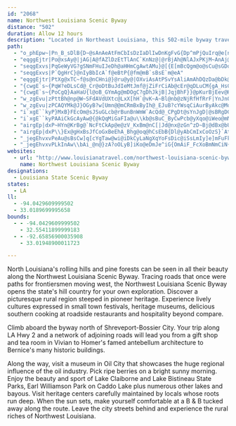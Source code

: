 ```yaml
---
id: "2068"
name: Northwest Louisiana Scenic Byway
distance: "502"
duration: Allow 12 hours
description: "Located in Northeast Louisiana, this 502-mile byway traverses the parishes of Caldwell, East Carroll, Franklin, Jackson, Madison, Morehouse, Ouachita, Richland, Tensas, Union, and West Carroll."
path:
  - "o_phEpw~|Pn_B_sDlB{D~@sAnAeAtFmCbIsDzIaDlIwDnKgFvG{Dp^mPjQuIrq@e[nQsItLmEz`@eRr@Q~@GbAHdSjFha@rHvD^fCOrLuCbBYbhAk@hq@A`VO`DMtB_@|Ai@|IwFvP}KbDkCrByBhJmHzT}MrG_F|HiFxAw@t@KhHG|OVpR@j}@QtCN~C^zWhFvAd@rC^vFLxOBxg@l@x@LrBr@|E`Cz^fOxCRdRl@bEBvCKrCm@hOkG"
  - "eqggEjtr|Po@xsAy@|jAG|A@fAZlDzEtTlAnC`KnNz@|@rBjAh@NlAJxPKjM~AnAj@vY|WrWbRdA~ArNv[t@lAl@l@lBhAhI`En@f@l@v@t@zBl@lE`@dEH`CKvs@"
  - "seqgExvs|PqGeWyVG?gSNmFHuIJeDh@aHHmCgAwtAMu}@[{E[mBcQgm@o@sCu@sGDqZb@aIDaKw@yc@w@i[QuCq@uDmAyDkEeIgAgCo@eCeBiJgAuD_@}@cAgBuf@cw@aCmF_@qAc@gCyCkYiAeJwEqUcBaHa@sDOcFGo[LiMVgFeFk@kXAgGKkD?"
  - "seqgExvs|P`QgHrC}@nIyBbIcA`f@eBtP{@fm@mB`sBsE`m@eA"
  - "eqggEjtr|PtXg@xTC~f@s@nCHni@}@ru@y@|OXviAsAtPSvYsAliAmAhDQzDa@bDk@bFkAnCy@z[gLzF_ClMiEzD_Bvj@kSlGqC|ByAhC_CbBoBhBkCxAkCdGoOjT{l@vIkUzA_D~CaF|FoG`EyC~BsArBcAbEuAlCq@tJeBfa@uGhLyBxEyAtDyAtImE|DsCvFaFj\\k_@vIiKvUuW|E{ElEqDhDaCfnCefBtb@iX|g@k[rUiPtcAcq@`@EnHsEpNcJxDwClOmIrFuDbBeC~BgCrDaFpBwDrB}Erw@usBnNw]@]bVgo@liAcwCvH{SrMg\\v`@}dAn@gAjG}PxLiZrCeIlB{ElAgBbBgBlF}CpkAih@~LmF`@EpFgCrf@iT"
  - "{cwgE`s~{PqW?eDLsCd@_Cr@oDtBuJdIeMtJmf@jZiFrCiAb@cEr@qDLuCM{gA_HsGSmJEyBL{n@M{EPsDd@kFtAkDxA}BrAic@|[{A~@uB`AqA^wEr@qF?gcBoKaJg@}CEmAFiCb@kMtEqCr@cC\\oE^iQb@ep@jGsFLm`B[}AKyCe@gf@wPsGmBcE}@aHy@wGYmXL"
  - "{cwgE`s~{PoCgQ}AaHaU{l@oB_GYmAg@mDOgC?gDhJkjB|JqjBhF}}@pKurBjEev@HkFSoFk@}Cc@gB}w@ahBeAsCqd@_cA}AwDm@oB_@wAe@uCc@qGsCisAC{JpB{o@VqMk@omBC{h@hB?"
  - "w_zgEvu|zPttBh@np@W~SFdAVdUXtc@LxX[hH`@vK~A~Bl@nb@zNjRfHfRrF|YnJnOlGh^fMhX`It[`LfGzAnIlAfCPrCD|f@_@vDLp]Mrz@y@x\\e@tx@e@~JYzb@UnL`@~G~@vCj@fqChl@daFjdAlCDnC_@bA]dO{IxAi@pAYnD?xCt@lTtKtH~B|]hHjLnCjDfApG~Ad^hH`K|BjG|@hSvA`K`@`EXTN|BNt`@rBnb@rCnMp@rnArHdIXvLK`Ha@rDi@pJgBnr@gPvYoGnu@qQhsA}Z~PsEpMgFvDeAlHkAlG_@fDa@lW{FrFeAvGs@tn@s@vJCdFKVUrc@QpEEnAKpJmAhd@qJrb@eIn@?bP_D"
  - "w_zgEvu|zPCAQYMk@J}OGyB?w[Umn@@mCRmBxByIh@_EJuB?cYWsqCiAurByAkc@MoPCg}Hc@cgB@}c@D_CSifDq@ifCWui@BgBIkCWedAP{Eh@uCbCkHpLiUlEmJz~@yaC^{CFkBG_g@YiEaKtB{F~@"
  - "i`xgE``kyP}MxB}FEcOm@sJSuGLcb@rBunBnWmW`AcQd@_CPgDt@sYnJgD|@sBRgDGyEi@edAoMq[sDgG_A}CU}ECgyD`m@_Dp@wCz@qFjCyT|MkDdCuCdB}CrA_ARwDRy|A_@"
  - "i`xgE``kyPAAiCkGcAyAw@{@kQqMiGaFIa@u\\kb@sBuC_ByCwPcb@yXqo@iWeo@mMeZu[cw@eHwO{JsWi@}CK{GtBsQ~O{lApAmEzCmGbAmCb@aBxCePN{D?kASmB_AiDsCqDsGaHyQoU}DgIid@{bAuMc\\_B_D{BuD}HeLaKwOwEsGuPkTiBmCoAqC}AaGSsAU_F?eBRcEd@kDfGeY`Jsk@hDwXlPejAGgD}@iL`EmCtWwR|L{H|S_KnKsFvl@iYj^oQbX_M`B]jAK`d@aBp^aBtAWrAa@hSyIl|@c`@bB{@bAy@pcBk~ArDeB~@KfJK"
  - "airgEp|dxP~HYn@KrBg@`NcFtCkAp@e@zV_KxBm@nC[|Jd@nx@zGn^zD~Bj@dBx@bU|QfOxMhObMhFxCrKnF~Ap@rBXfYTrTDlBHdARxRtGvBpAd^rYjBv@fBVhB?dAUnQuF|Bm@bC]hY?~CIhtA_LpEEfDL`LhAfWnBxADxBGnPsDlX_H`h@iOh@YdBsBpFiIlB}B^Y~Bs@x^_@nN[tFClCRhGv@fA@n@EfAc@dC}A|A_@nBDhPjF|HtBpCvA|FnBdAd@bDzCp@b@`Bd@zFR|FClAe@xHcHbCsAvB_@vIW~BXjIdBbMdD|Ez@zP|@hFd@pYfEpW`FrU`Apc@jDlBd@zClAtSrIrNvEhEt@pBh@hJdBvWlGnBJ|AErHm@`GQpQ`CvRdD~@AjHvBdQbGlIbDpBvA~AhBvEjEfB~@t@JlIf@dKLbBb@|FrC|Dx@bVhB`JhAlEx@jCz@vStJlBb@`M^fFKdNe@vGgA|BIhANxAd@jK|EnAb@bBR|x@Mnc@TlWS`@SpDgFcGyG_HiIByGoAmN_@cICaDp@kKDiCMmMImCk@yGy@{G}@aGoBsJm@aEeAcPUsGY_Dm@yDoBmG}KwXwBcEqHsKcD_GgBiEwIoVgHiPuAwBuA}AqC}AsQoDiIqCaBs@mBeA_QgNiLqKw@cAi@oAmDmM{@mByLoSsCaEgB_BuEyBaFaE_N{MiDgCuC}@oDi@qBOiMXsDI{Bi@{CaBeA_AmE{FmD_GuA{Ew@gDeCsH}BmEmA}AcBsAoDuBaFkDmHwFyOaLiTeMuJuHcC_CyByCaFcIaT_\\mA_EcBaLiA{BcDqEeI{GoB}@cIoCkIsBwCqAcDyBeMiJoDgDiAkBi@sAeJk\\_AmBmEkFiBuAqf@cTuByAsFkGwCgEuLuRuIqP}@mCuH_[sE{IyA}Em@_DuAqJm@_BcHiMsCsD}EgF_OeLsTwQsQoPgHaI_B{C}BcGoAaFiBwNiAaGgCuIeBkEsAoFsAgRyAuHcAyD}GuPmDuMcG}RqFgNyA{F}Fq[i@aCo@eBiPoVsAaEyDiOaCkGkL}S_BuEuCcOg@yDmAeEkBgGoHwSs@qBm@eAcA_AcCaB}BaA{MkEiCe@_CB}Gr@ih@K_IMmCWmFuAqIeD}CaC{IkImHiFsE_EgAqBeAuCgEiJi@iBgJ_TwDaIqGgLKw@?wGU_AyCyAeEc@{DOmSKHqYCe`@KmC]wCiA}FaAeCw\\it@{Pe^CC"
  - "airgEp|dxP\\}Ex@gHxBsJfCoGxBeEhA_Bhg@oq@hCsEbB{Dl@yAbCmIxCoOzS}`AtD_VrC}ZnAgIbBuO~AaJvDmQzMaf@hQsn@fF}NpL}YjEcHxDsEdVuTx\\sYlJsIbDkEfCoErGiPd^}`AlEuMn\\}{@j@mAlDaKn@kCl@aDvDsm@|@cQVgOWopC?mgBQifCrBwwAb@gE~@wF|BiHxg@upAbDkJ|AqHt@yIP_J"
  - "_jegEhvxvPeAu@sBsCw]q[cYgTaw@wi@iDkCyLaNgXqYoFsDic@iSsLmIy]e]mFuFk]oa@s@uAs@qDc@qGEyPS}Ge@qFsFsXYkDo@gEe@sFgAuEgIqU}@kDyGq[}DqTcCuT}A{m@[oIc@}BsA_EyFuJcBgDaJaPsFcL{HiNmCmGi@kBe@aCsAkTcCi[cAcPyAyMeAgDoR_e@cO}[qJqQiP}P{b@c^uLgKa^y[wAqBoA}Cy@}DcDkT}Lsl@qAgDci@on@i\\q`@u@kAiCcFsAeDwM{e@aEcW_AeIo@{HIaEIyFRuHS{\\kAeTuBuW]aCyAgGmG}QkAkEcIeVyNs^eNo`@_@aB_AsEgF}^{Icv@i@oGmEu{@iAuI{CiMuKc\\_MuSoCuDoKoL}GaI}G_HqDyCiGmB}CMiQfBaG?{cAuIgg@sDuq@uFgGw@yPiFsFoAmt@oGyGw@qJcBmEkAuKgEa_Asi@}CyByAqAsE}Fo@iAcB{D}Y}t@{LcWgQs_@u@eCe@aDI_BBmO"
  - "_jegEhvxvPLkInAw\\bAi_@n@}zA?oOLyB]iKo@eDmJe^iG{OmAiF_FcXoBmNmCiN{Jmk@o@gJK_FDoFn@mIxBgLvJ_Y`D}JhAqFX{BX_HNiIRuX@eg@Nu]LyrAT_z@?uXVk|ALyKN{DbAiMrB{JnBgHlReh@jC{HvAmFf@sBbAuG|@}Hr@uIz@yi@BwPa@qu@c@yIm@sDsCcJeAcCy@oCgAgEe@wCe@cDO_M^aFlFme@nAeJXuEb@}UDmGbA}t@hAgi@h@kH~BqQr@{HNsHh@aP~B}QfDiRNgB?_Di@mEmGgc@oCgTqDeTaKu^}@uDu@gEYsDyCki@g@eLqBsJcA_CiAmBmAwAcG{EwBs@eJ_Bwt@}OyAy@sDsEwBoDiAyC_FaSeH_[S}BK{Fh@uGnAsF`\\sbAtL}_@~@mG@qMg@gw@?sJIoLYsHmJqy@wBaMaIqVo@_Cs@iGEmEhDi}@YgGkEof@MwGr@yYf@{MAwDeC_T"
websites:
  - url: "http://www.louisianatravel.com/northwest-louisiana-scenic-byway"
    name: Northwest Louisiana Scenic Byway
designations:
  - Louisiana State Scenic Byway
states:
  - LA
ll:
  - -94.0429609999502
  - 33.0189699995658
bounds:
  - - -94.0429609999502
    - 32.55411899999183
  - - -92.65856900035908
    - 33.01948900011723

---
```


North Louisiana's rolling hills and pine forests can be seen in all their beauty along the Northwest Louisiana Scenic Byway. Tracing roads that once were paths for frontiersmen moving west, the Northwest Louisiana Scenic Byway opens the state's hill country for your own exploration. Discover a picturesque rural region steeped in pioneer heritage. Experience lively cultures expressed in small town festivals, heritage museums, delicious southern cooking at roadside restaurants and hospitality beyond compare.

Climb aboard the byway north of Shreveport-Bossier City. Your trip along LA Hwy 2 and a network of adjoining roads will lead you from a gift shop and tea room in Vivian to Homer's famed antebellum architecture to Bernice's many historic buildings.

Along the way, visit a museum in Oil City that showcases the huge regional influence of the oil industry. Pick ripe berries on a bright sunny morning. Enjoy the beauty and sport of Lake Claiborne and Lake Bistineau State Parks, Earl Williamson Park on Caddo Lake plus numerous other lakes and bayous. Visit heritage centers carefully maintained by locals whose roots run deep. When the sun sets, make yourself comfortable at a B &amp; B tucked away along the route. Leave the city streets behind and experience the rural riches of Northwest Louisiana.
